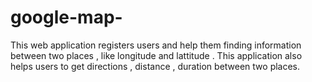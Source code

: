# google-map-
This web application registers users and help them finding information between two places , like longitude and lattitude . This application also helps users to get directions , distance , duration between two places.
